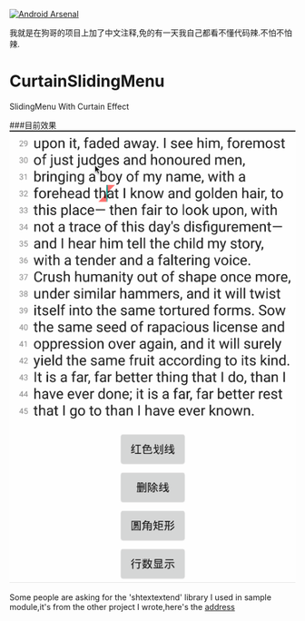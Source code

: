 
[![Android Arsenal](https://img.shields.io/badge/Android%20Arsenal-CurtainSlidingMenu-green.svg?style=true)](https://android-arsenal.com/details/1/2813)

我就是在狗哥的项目上加了中文注释,免的有一天我自己都看不懂代码辣.不怕不怕辣.

# CurtainSlidingMenu
SlidingMenu With Curtain Effect

###目前效果
![art1](arts/arts1.gif)


>
Some people are asking for the 'shtextextend' library I used in sample module,it's from the other project I wrote,here's the [address](https://github.com/7heaven/md2tv)
